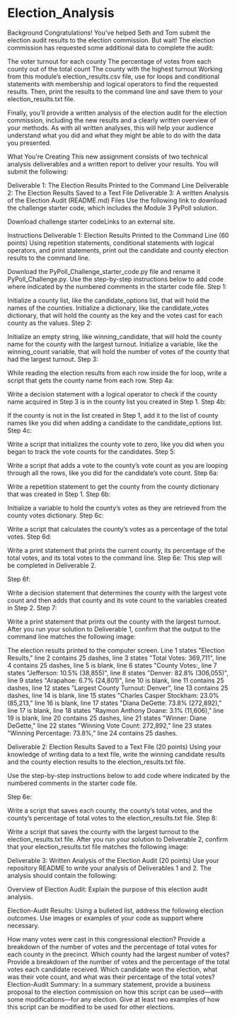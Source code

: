 # Election_Analysis

 Background
Congratulations! You’ve helped Seth and Tom submit the election audit results to the election commission. But wait! The election commission has requested some additional data to complete the audit:

The voter turnout for each county
The percentage of votes from each county out of the total count
The county with the highest turnout
Working from this module’s election_results.csv file, use for loops and conditional statements with membership and logical operators to find the requested results. Then, print the results to the command line and save them to your election_results.txt file.

Finally, you’ll provide a written analysis of the election audit for the election commission, including the new results and a clearly written overview of your methods. As with all written analyses, this will help your audience understand what you did and what they might be able to do with the data you presented.

What You're Creating
This new assignment consists of two technical analysis deliverables and a written report to deliver your results. You will submit the following:

Deliverable 1: The Election Results Printed to the Command Line
Deliverable 2: The Election Results Saved to a Text File
Deliverable 3: A written Analysis of the Election Audit (README.md)
Files
Use the following link to download the challenge starter code, which includes the Module 3 PyPoll solution.

Download challenge starter codeLinks to an external site.

Instructions
Deliverable 1: Election Results Printed to the Command Line (60 points)
Using repetition statements, conditional statements with logical operators, and print statements, print out the candidate and county election results to the command line.

Download the PyPoll_Challenge_starter_code.py file and rename it PyPoll_Challenge.py.
Use the step-by-step instructions below to add code where indicated by the numbered comments in the starter code file.
Step 1:

Initialize a county list, like the candidate_options list, that will hold the names of the counties.
Initialize a dictionary, like the candidate_votes dictionary, that will hold the county as the key and the votes cast for each county as the values.
Step 2:

Initialize an empty string, like winning_candidate, that will hold the county name for the county with the largest turnout.
Initialize a variable, like the winning_count variable, that will hold the number of votes of the county that had the largest turnout.
Step 3:

While reading the election results from each row inside the for loop, write a script that gets the county name from each row.
Step 4a:

Write a decision statement with a logical operator to check if the county name acquired in Step 3 is in the county list you created in Step 1.
Step 4b:

If the county is not in the list created in Step 1, add it to the list of county names like you did when adding a candidate to the candidate_options list.
Step 4c:

Write a script that initializes the county vote to zero, like you did when you began to track the vote counts for the candidates.
Step 5:

Write a script that adds a vote to the county’s vote count as you are looping through all the rows, like you did for the candidate’s vote count.
Step 6a:

Write a repetition statement to get the county from the county dictionary that was created in Step 1.
Step 6b:

Initialize a variable to hold the county’s votes as they are retrieved from the county votes dictionary.
Step 6c:

Write a script that calculates the county’s votes as a percentage of the total votes.
Step 6d:

Write a print statement that prints the current county, its percentage of the total votes, and its total votes to the command line.
Step 6e: This step will be completed in Deliverable 2.

Step 6f:

Write a decision statement that determines the county with the largest vote count and then adds that county and its vote count to the variables created in Step 2.
Step 7:

Write a print statement that prints out the county with the largest turnout.
After you run your solution to Deliverable 1, confirm that the output to the command line matches the following image:

The election results printed to the computer screen. Line 1 states "Election Results," line 2 contains 25 dashes, line 3 states
"Total Votes: 369,711", line 4 contains 25 dashes, line 5 is blank, line 6 states "County Votes:, line 7 states "Jefferson: 10.5% (38,855)", line 8
states "Denver: 82.8% (306,055)", line 9 states "Arapahoe: 6.7% (24,801)", line 10 is blank, line 11 contains 25 dashes, line 12 states
"Largest County Turnout: Denver", line 13 contains 25 dashes, line 14 is blank, line 15 states "Charles Casper Stockham: 23.0% (85,213," line 16 is blank, line 17 states "Diana DeGette: 73.8% (272,892)," line 17 is blank, line 18 states "Raymon Anthony Doane:
3.1% (11,606)," line 19 is blank, line 20 contains 25 dashes, line 21 states "Winner: Diane DeGette," line 22 states "Winning Vote Count: 272,892," line 23 states "Winning Percentage: 73.8%," line 24 contains 25 dashes.

Deliverable 2: Election Results Saved to a Text File (20 points)
Using your knowledge of writing data to a text file, write the winning candidate results and the county election results to the election_results.txt file.

Use the step-by-step instructions below to add code where indicated by the numbered comments in the starter code file.

Step 6e:

Write a script that saves each county, the county’s total votes, and the county’s percentage of total votes to the election_results.txt file.
Step 8:

Write a script that saves the county with the largest turnout to the election_results.txt file.
After you run your solution to Deliverable 2, confirm that your election_results.txt file matches the following image:



Deliverable 3: Written Analysis of the Election Audit (20 points)
Use your repository README to write your analysis of Deliverables 1 and 2. The analysis should contain the following:

Overview of Election Audit: Explain the purpose of this election audit analysis.

Election-Audit Results: Using a bulleted list, address the following election outcomes. Use images or examples of your code as support where necessary.

How many votes were cast in this congressional election?
Provide a breakdown of the number of votes and the percentage of total votes for each county in the precinct.
Which county had the largest number of votes?
Provide a breakdown of the number of votes and the percentage of the total votes each candidate received.
Which candidate won the election, what was their vote count, and what was their percentage of the total votes?
Election-Audit Summary: In a summary statement, provide a business proposal to the election commission on how this script can be used—with some modifications—for any election. Give at least two examples of how this script can be modified to be used for other elections.
